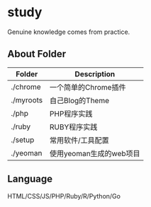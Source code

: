 study
=====

Genuine knowledge comes from practice.

## About Folder

Folder  | Description
------------- | -------------
./chrome | 一个简单的Chrome插件
./myroots | 自己Blog的Theme
./php | PHP程序实践
./ruby | RUBY程序实践
./setup | 常用软件/工具配置
./yeoman | 使用yeoman生成的web项目

## Language
HTML/CSS/JS/PHP/Ruby/R/Python/Go
